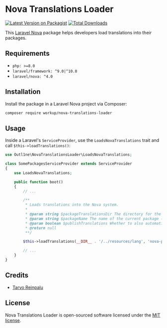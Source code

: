 # Nova Translations Loader

[![Latest Version on Packagist](https://img.shields.io/packagist/v/outl1ne/nova-translations-loader.svg?style=flat-square)](https://packagist.org/packages/outl1ne/nova-translations-loader)
[![Total Downloads](https://img.shields.io/packagist/dt/outl1ne/nova-translations-loader.svg?style=flat-square)](https://packagist.org/packages/outl1ne/nova-translations-loader)

This [Laravel Nova](https://nova.laravel.com/) package helps developers load translations into their packages.

## Requirements

- `php: >=8.0`
- `laravel/framework: ^9.0|^10.0`
- `laravel/nova: ^4.0`

## Installation

Install the package in a Laravel Nova project via Composer:

```bash
composer require workup/nova-translations-loader
```

## Usage

Inside a Laravel's `ServiceProvider`, use the `LoadsNovaTranslations` trait and call `$this->loadTranslations()`:

```php
use Outl1ne\NovaTranslationsLoader\LoadsNovaTranslations;

class SomePackagesServiceProvider extends ServiceProvider
{
    use LoadsNovaTranslations;

    public function boot()
    {
        // ...

        /**
         * Loads translations into the Nova system.
         *
         * @param string $packageTranslationsDir The directory for the packages' translation files.
         * @param string $packageName The name of the current package (ie 'nova-menu-builder').
         * @param boolean $publishTranslations Whether to also automatically make translations publishable.
         * @return null
         **/

        $this->loadTranslations(__DIR__ . '/../resources/lang', 'nova-package', true);

        // ...
    }
}

```

## Credits

- [Tarvo Reinpalu](https://github.com/Tarpsvo)

## License

Nova Translations Loader is open-sourced software licensed under the [MIT license](LICENSE.md).
